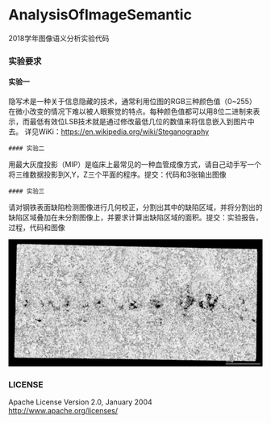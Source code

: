# AnalysisOfImageSemantic



2018学年图像语义分析实验代码



### 实验要求

#### 实验一

隐写术是一种关于信息隐藏的技术，通常利用位图的RGB三种颜色值（0~255）在微小改变的情况下难以被人眼察觉的特点。每种颜色值都可以用8位二进制来表示，而最低有效位LSB技术就是通过修改最低几位的数值来将信息嵌入到图片中去。 
详见WiKi：<https://en.wikipedia.org/wiki/Steganography>			

	#### 实验二

用最大灰度投影（MIP）是临床上最常见的一种血管成像方式，请自己动手写一个将三维数据投影到X,Y，Z三个平面的程序。提交：代码和3张输出图像

	#### 实验三

请对钢铁表面缺陷检测图像进行几何校正，分割出其中的缺陷区域，并将分割出的缺陷区域叠加在未分割图像上，并要求计算出缺陷区域的面积。提交：实验报告，过程，代码和图像

![LAB2图片](./resources/lab2.jpg)





### LICENSE

Apache License
Version 2.0, January 2004
http://www.apache.org/licenses/



​	

